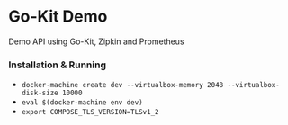 # Go-Kit Demo
Demo API using Go-Kit, Zipkin and Prometheus

### Installation & Running

 - `docker-machine create dev --virtualbox-memory 2048 --virtualbox-disk-size 10000`
 - `eval $(docker-machine env dev)`
 - `export COMPOSE_TLS_VERSION=TLSv1_2`
